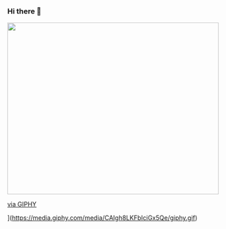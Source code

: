 ### Hi there 👋


<img src="https://giphy.com/embed/CAIgh8LKFbIciGx5Qe" width="480" height="391" frameBorder="0" class="giphy-embed" allowFullScreen></img><p><a href="https://giphy.com/gifs/jr-justrocket-justrocketteam-CAIgh8LKFbIciGx5Qe">via GIPHY</a></p>](https://media.giphy.com/media/CAIgh8LKFbIciGx5Qe/giphy.gif)


<!--
**prorochenko/prorochenko** is a ✨ _special_ ✨ repository because its `README.md` (this file) appears on your GitHub profile.

Here are some ideas to get you started:

- 🔭 I’m currently working on ...
- 🌱 I’m currently learning ...
- 👯 I’m looking to collaborate on ...
- 🤔 I’m looking for help with ...
- 💬 Ask me about ...
- 📫 How to reach me: ...
- 😄 Pronouns: ...
- ⚡ Fun fact: ...
-->



